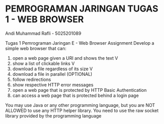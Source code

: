 # PEMROGRAMAN JARINGAN TUGAS 1 - WEB BROWSER
Andi Muhammad Rafli - 5025201089

Tugas 1 Pemrograman Jaringan E - Web Browser Assignment
Develop a simple web browser that can:

1. open a web page given a URI and shows the text V
2. show a list of clickable links V
3. download a file regardless of its size V
4. download a file in parallel (OPTIONAL)
5. follow redirections
6. show respective HTTP error messages
7. open a web page that is protected by HTTP Basic Authentication
8. can access a web page that is protected behind a login page

You may use Java or any other programming language, but you are NOT ALLOWED to use any HTTP helper library. You need to use the raw socket library provided by the programming language
